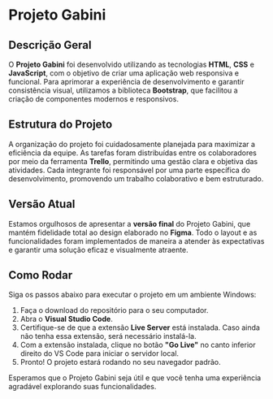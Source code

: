 # Projeto Gabini

## Descrição Geral
O **Projeto Gabini** foi desenvolvido utilizando as tecnologias **HTML**, **CSS** e **JavaScript**, com o objetivo de criar uma aplicação web responsiva e funcional. Para aprimorar a experiência de desenvolvimento e garantir consistência visual, utilizamos a biblioteca **Bootstrap**, que facilitou a criação de componentes modernos e responsivos.

## Estrutura do Projeto
A organização do projeto foi cuidadosamente planejada para maximizar a eficiência da equipe. As tarefas foram distribuídas entre os colaboradores por meio da ferramenta **Trello**, permitindo uma gestão clara e objetiva das atividades. Cada integrante foi responsável por uma parte específica do desenvolvimento, promovendo um trabalho colaborativo e bem estruturado.

## Versão Atual
Estamos orgulhosos de apresentar a **versão final** do Projeto Gabini, que mantém fidelidade total ao design elaborado no **Figma**. Todo o layout e as funcionalidades foram implementados de maneira a atender às expectativas e garantir uma solução eficaz e visualmente atraente.

## Como Rodar
Siga os passos abaixo para executar o projeto em um ambiente Windows:

1. Faça o download do repositório para o seu computador.  
2. Abra o **Visual Studio Code**.  
3. Certifique-se de que a extensão **Live Server** está instalada. Caso ainda não tenha essa extensão, será necessário instalá-la.  
4. Com a extensão instalada, clique no botão **"Go Live"** no canto inferior direito do VS Code para iniciar o servidor local.  
5. Pronto! O projeto estará rodando no seu navegador padrão.  

Esperamos que o Projeto Gabini seja útil e que você tenha uma experiência agradável explorando suas funcionalidades.
